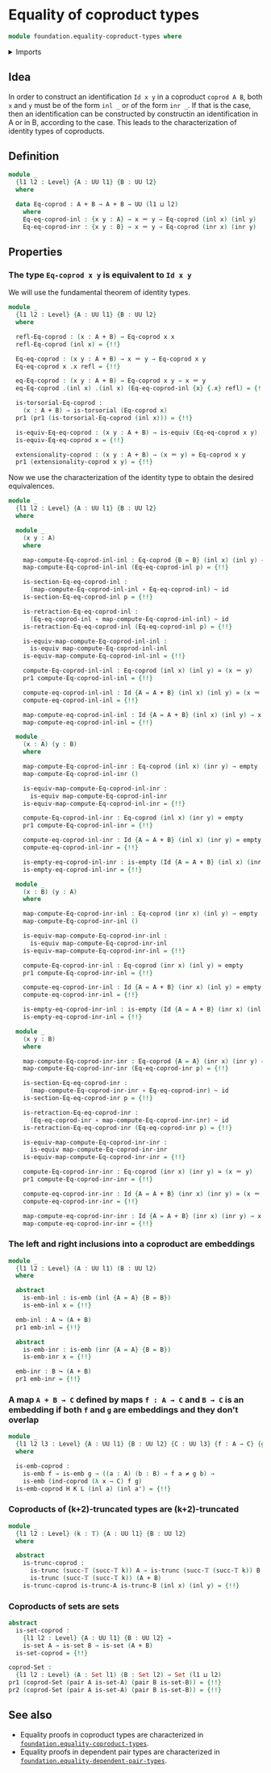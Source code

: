 # Equality of coproduct types

```agda
module foundation.equality-coproduct-types where
```

<details><summary>Imports</summary>

```agda
open import foundation.action-on-identifications-functions
open import foundation.dependent-pair-types
open import foundation.empty-types
open import foundation.fundamental-theorem-of-identity-types
open import foundation.negated-equality
open import foundation.universe-levels

open import foundation-core.contractible-types
open import foundation-core.coproduct-types
open import foundation-core.embeddings
open import foundation-core.equivalences
open import foundation-core.function-types
open import foundation-core.functoriality-dependent-pair-types
open import foundation-core.homotopies
open import foundation-core.identity-types
open import foundation-core.sets
open import foundation-core.torsorial-type-families
open import foundation-core.truncated-types
open import foundation-core.truncation-levels
```

</details>

## Idea

In order to construct an identification `Id x y` in a coproduct `coprod A B`,
both `x` and `y` must be of the form `inl _` or of the form `inr _`. If that is
the case, then an identification can be constructed by constructin an
identification in A or in B, according to the case. This leads to the
characterization of identity types of coproducts.

## Definition

```agda
module _
  {l1 l2 : Level} {A : UU l1} {B : UU l2}
  where

  data Eq-coprod : A + B → A + B → UU (l1 ⊔ l2)
    where
    Eq-eq-coprod-inl : {x y : A} → x ＝ y → Eq-coprod (inl x) (inl y)
    Eq-eq-coprod-inr : {x y : B} → x ＝ y → Eq-coprod (inr x) (inr y)
```

## Properties

### The type `Eq-coprod x y` is equivalent to `Id x y`

We will use the fundamental theorem of identity types.

```agda
module _
  {l1 l2 : Level} {A : UU l1} {B : UU l2}
  where

  refl-Eq-coprod : (x : A + B) → Eq-coprod x x
  refl-Eq-coprod (inl x) = {!!}

  Eq-eq-coprod : (x y : A + B) → x ＝ y → Eq-coprod x y
  Eq-eq-coprod x .x refl = {!!}

  eq-Eq-coprod : (x y : A + B) → Eq-coprod x y → x ＝ y
  eq-Eq-coprod .(inl x) .(inl x) (Eq-eq-coprod-inl {x} {.x} refl) = {!!}

  is-torsorial-Eq-coprod :
    (x : A + B) → is-torsorial (Eq-coprod x)
  pr1 (pr1 (is-torsorial-Eq-coprod (inl x))) = {!!}

  is-equiv-Eq-eq-coprod : (x y : A + B) → is-equiv (Eq-eq-coprod x y)
  is-equiv-Eq-eq-coprod x = {!!}

  extensionality-coprod : (x y : A + B) → (x ＝ y) ≃ Eq-coprod x y
  pr1 (extensionality-coprod x y) = {!!}
```

Now we use the characterization of the identity type to obtain the desired
equivalences.

```agda
module _
  {l1 l2 : Level} {A : UU l1} {B : UU l2}
  where

  module _
    (x y : A)
    where

    map-compute-Eq-coprod-inl-inl : Eq-coprod {B = B} (inl x) (inl y) → (x ＝ y)
    map-compute-Eq-coprod-inl-inl (Eq-eq-coprod-inl p) = {!!}

    is-section-Eq-eq-coprod-inl :
      (map-compute-Eq-coprod-inl-inl ∘ Eq-eq-coprod-inl) ~ id
    is-section-Eq-eq-coprod-inl p = {!!}

    is-retraction-Eq-eq-coprod-inl :
      (Eq-eq-coprod-inl ∘ map-compute-Eq-coprod-inl-inl) ~ id
    is-retraction-Eq-eq-coprod-inl (Eq-eq-coprod-inl p) = {!!}

    is-equiv-map-compute-Eq-coprod-inl-inl :
      is-equiv map-compute-Eq-coprod-inl-inl
    is-equiv-map-compute-Eq-coprod-inl-inl = {!!}

    compute-Eq-coprod-inl-inl : Eq-coprod (inl x) (inl y) ≃ (x ＝ y)
    pr1 compute-Eq-coprod-inl-inl = {!!}

    compute-eq-coprod-inl-inl : Id {A = A + B} (inl x) (inl y) ≃ (x ＝ y)
    compute-eq-coprod-inl-inl = {!!}

    map-compute-eq-coprod-inl-inl : Id {A = A + B} (inl x) (inl y) → x ＝ y
    map-compute-eq-coprod-inl-inl = {!!}

  module _
    (x : A) (y : B)
    where

    map-compute-Eq-coprod-inl-inr : Eq-coprod (inl x) (inr y) → empty
    map-compute-Eq-coprod-inl-inr ()

    is-equiv-map-compute-Eq-coprod-inl-inr :
      is-equiv map-compute-Eq-coprod-inl-inr
    is-equiv-map-compute-Eq-coprod-inl-inr = {!!}

    compute-Eq-coprod-inl-inr : Eq-coprod (inl x) (inr y) ≃ empty
    pr1 compute-Eq-coprod-inl-inr = {!!}

    compute-eq-coprod-inl-inr : Id {A = A + B} (inl x) (inr y) ≃ empty
    compute-eq-coprod-inl-inr = {!!}

    is-empty-eq-coprod-inl-inr : is-empty (Id {A = A + B} (inl x) (inr y))
    is-empty-eq-coprod-inl-inr = {!!}

  module _
    (x : B) (y : A)
    where

    map-compute-Eq-coprod-inr-inl : Eq-coprod (inr x) (inl y) → empty
    map-compute-Eq-coprod-inr-inl ()

    is-equiv-map-compute-Eq-coprod-inr-inl :
      is-equiv map-compute-Eq-coprod-inr-inl
    is-equiv-map-compute-Eq-coprod-inr-inl = {!!}

    compute-Eq-coprod-inr-inl : Eq-coprod (inr x) (inl y) ≃ empty
    pr1 compute-Eq-coprod-inr-inl = {!!}

    compute-eq-coprod-inr-inl : Id {A = A + B} (inr x) (inl y) ≃ empty
    compute-eq-coprod-inr-inl = {!!}

    is-empty-eq-coprod-inr-inl : is-empty (Id {A = A + B} (inr x) (inl y))
    is-empty-eq-coprod-inr-inl = {!!}

  module _
    (x y : B)
    where

    map-compute-Eq-coprod-inr-inr : Eq-coprod {A = A} (inr x) (inr y) → x ＝ y
    map-compute-Eq-coprod-inr-inr (Eq-eq-coprod-inr p) = {!!}

    is-section-Eq-eq-coprod-inr :
      (map-compute-Eq-coprod-inr-inr ∘ Eq-eq-coprod-inr) ~ id
    is-section-Eq-eq-coprod-inr p = {!!}

    is-retraction-Eq-eq-coprod-inr :
      (Eq-eq-coprod-inr ∘ map-compute-Eq-coprod-inr-inr) ~ id
    is-retraction-Eq-eq-coprod-inr (Eq-eq-coprod-inr p) = {!!}

    is-equiv-map-compute-Eq-coprod-inr-inr :
      is-equiv map-compute-Eq-coprod-inr-inr
    is-equiv-map-compute-Eq-coprod-inr-inr = {!!}

    compute-Eq-coprod-inr-inr : Eq-coprod (inr x) (inr y) ≃ (x ＝ y)
    pr1 compute-Eq-coprod-inr-inr = {!!}

    compute-eq-coprod-inr-inr : Id {A = A + B} (inr x) (inr y) ≃ (x ＝ y)
    compute-eq-coprod-inr-inr = {!!}

    map-compute-eq-coprod-inr-inr : Id {A = A + B} (inr x) (inr y) → x ＝ y
    map-compute-eq-coprod-inr-inr = {!!}
```

### The left and right inclusions into a coproduct are embeddings

```agda
module _
  {l1 l2 : Level} (A : UU l1) (B : UU l2)
  where

  abstract
    is-emb-inl : is-emb (inl {A = A} {B = B})
    is-emb-inl x = {!!}

  emb-inl : A ↪ (A + B)
  pr1 emb-inl = {!!}

  abstract
    is-emb-inr : is-emb (inr {A = A} {B = B})
    is-emb-inr x = {!!}

  emb-inr : B ↪ (A + B)
  pr1 emb-inr = {!!}
```

### A map `A + B → C` defined by maps `f : A → C` and `B → C` is an embedding if both `f` and `g` are embeddings and they don't overlap

```agda
module _
  {l1 l2 l3 : Level} {A : UU l1} {B : UU l2} {C : UU l3} {f : A → C} {g : B → C}
  where

  is-emb-coprod :
    is-emb f → is-emb g → ((a : A) (b : B) → f a ≠ g b) →
    is-emb (ind-coprod (λ x → C) f g)
  is-emb-coprod H K L (inl a) (inl a') = {!!}
```

### Coproducts of (k+2)-truncated types are (k+2)-truncated

```agda
module _
  {l1 l2 : Level} (k : 𝕋) {A : UU l1} {B : UU l2}
  where

  abstract
    is-trunc-coprod :
      is-trunc (succ-𝕋 (succ-𝕋 k)) A → is-trunc (succ-𝕋 (succ-𝕋 k)) B →
      is-trunc (succ-𝕋 (succ-𝕋 k)) (A + B)
    is-trunc-coprod is-trunc-A is-trunc-B (inl x) (inl y) = {!!}
```

### Coproducts of sets are sets

```agda
abstract
  is-set-coprod :
    {l1 l2 : Level} {A : UU l1} {B : UU l2} →
    is-set A → is-set B → is-set (A + B)
  is-set-coprod = {!!}

coprod-Set :
  {l1 l2 : Level} (A : Set l1) (B : Set l2) → Set (l1 ⊔ l2)
pr1 (coprod-Set (pair A is-set-A) (pair B is-set-B)) = {!!}
pr2 (coprod-Set (pair A is-set-A) (pair B is-set-B)) = {!!}
```

## See also

- Equality proofs in coproduct types are characterized in
  [`foundation.equality-coproduct-types`](foundation.equality-coproduct-types.md).
- Equality proofs in dependent pair types are characterized in
  [`foundation.equality-dependent-pair-types`](foundation.equality-dependent-pair-types.md).
